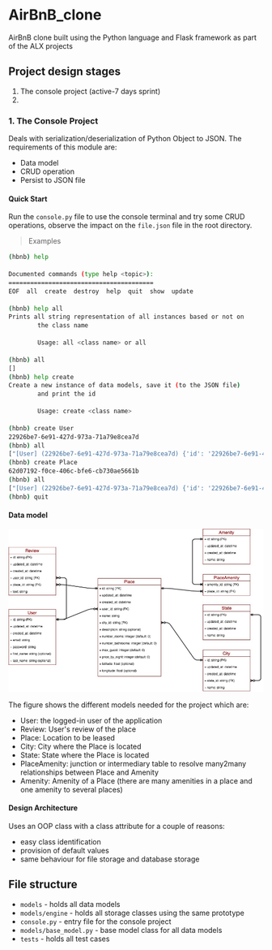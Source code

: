 # AirBnB_clone
AirBnB clone built using the Python language and Flask framework as part of the ALX projects

## Project design stages
1. The console project (active-7 days sprint)
2. 

### 1. The Console Project
Deals with serialization/deserialization of Python Object to JSON. The requirements of this module are:
- Data model
- CRUD operation
- Persist to JSON file

#### Quick Start
Run the `console.py` file to use the console terminal and try some CRUD operations, observe the impact on the `file.json` file in the root directory.
> Examples
```bash
(hbnb) help

Documented commands (type help <topic>):
========================================
EOF  all  create  destroy  help  quit  show  update

(hbnb) help all
Prints all string representation of all instances based or not on
        the class name

        Usage: all <class name> or all
        
(hbnb) all
[]
(hbnb) help create
Create a new instance of data models, save it (to the JSON file)
        and print the id

        Usage: create <class name>
        
(hbnb) create User
22926be7-6e91-427d-973a-71a79e8cea7d
(hbnb) all
["[User] (22926be7-6e91-427d-973a-71a79e8cea7d) {'id': '22926be7-6e91-427d-973a-71a79e8cea7d', 'created_at': datetime.datetime(2023, 8, 14, 4, 32, 51, 38740), 'updated_at': datetime.datetime(2023, 8, 14, 4, 32, 51, 38763)}"]
(hbnb) create Place
62d07192-f0ce-406c-bfe6-cb730ae5661b
(hbnb) all
["[User] (22926be7-6e91-427d-973a-71a79e8cea7d) {'id': '22926be7-6e91-427d-973a-71a79e8cea7d', 'created_at': datetime.datetime(2023, 8, 14, 4, 32, 51, 38740), 'updated_at': datetime.datetime(2023, 8, 14, 4, 32, 51, 38763)}", "[Place] (62d07192-f0ce-406c-bfe6-cb730ae5661b) {'id': '62d07192-f0ce-406c-bfe6-cb730ae5661b', 'created_at': datetime.datetime(2023, 8, 14, 4, 33, 4, 881415), 'updated_at': datetime.datetime(2023, 8, 14, 4, 33, 4, 881433)}"]
(hbnb) quit
```
#### Data model
![Alt text](datamodel.jpg)

The figure shows the different models needed for the project which are:
- User: the logged-in user of the application
- Review: User's review of the place
- Place: Location to be leased
- City: City where the Place is located
- State: State where the Place is located
- PlaceAmenity: junction or intermediary table to resolve many2many relationships between Place and Amenity
- Amenity: Amenity of a Place (there are many amenities in a place and one amenity to several places)

#### Design Architecture
Uses an OOP class with a class attribute for a couple of reasons:
- easy class identification
- provision of default values
- same behaviour for file storage and database storage


## File structure
- `models` - holds all data models
- `models/engine` - holds all storage classes using the same prototype
- `console.py` - entry file for the console project
- `models/base_model.py` - base model class for all data models
- `tests` - holds all test cases
